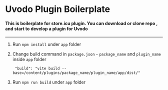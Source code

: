 # Uvodo Plugin Boilerplate

#### This is boilerplate for store.icu plugin. You can download or clone repo , and start to develop a plugin for Uvodo

****

1) Run `npm install` under `app` folder


2) Change build command in `package.json` - `package_name` and `plugin_name` inside `app` folder
   
        "build": "vite build --base=/content/plugins/package_name/plugin_name/app/dist/"

3) Run `npm run build` under `app` folder
